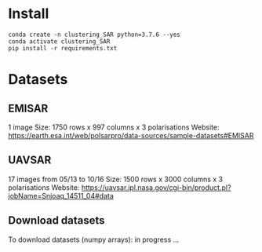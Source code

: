 # Install
```
conda create -n clustering_SAR python=3.7.6 --yes
conda activate clustering_SAR
pip install -r requirements.txt
```

# Datasets
## EMISAR
1 image
Size: 1750 rows x 997 columns x 3 polarisations
Website: https://earth.esa.int/web/polsarpro/data-sources/sample-datasets#EMISAR

## UAVSAR
17 images from 05/13 to 10/16
Size: 1500 rows x 3000 columns x 3 polarisations
Website: https://uavsar.jpl.nasa.gov/cgi-bin/product.pl?jobName=Snjoaq_14511_04#data

## Download datasets
To download datasets (numpy arrays): in progress ...
